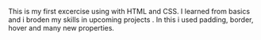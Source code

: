 This is my first excercise using with HTML and CSS.
I learned from basics and i broden my skills in upcoming projects .
In this i used padding, border, hover and many new properties.
